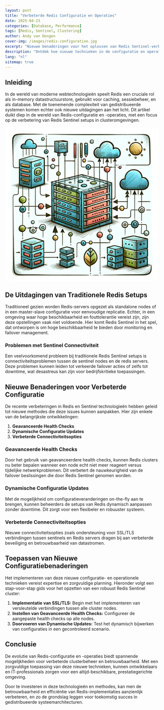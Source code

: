 ```yaml
---
layout: post
title: "Verbeterde Redis Configuratie en Operaties"
date: 2025-04-23
categories: [Database, Performance]
tags: [Redis, Sentinel, Clustering]
author: Andy van Dongen
cover-img: /images/redis-configuration.jpg
excerpt: "Nieuwe benaderingen voor het oplossen van Redis Sentinel-verbindingsproblemen en configuratieproblemen bevorderen een beter clusterbeheer en betrouwbaarheid in gedistribueerde omgevingen."
description: "Ontdek hoe nieuwe technieken in de configuratie en operatie van Redis clusters de beheersbaarheid en fouttolerantie verbeteren."
lang: "nl"
sitemap: true
---
```


## Inleiding

In de wereld van moderne webtechnologieën speelt Redis een cruciale rol als in-memory datastructuurstore, gebruikt voor caching, sessiebeheer, en als database. Met de toenemende complexiteit van gedistribueerde systemen komen echter ook nieuwe uitdagingen aan het licht. Dit artikel duikt diep in de wereld van Redis-configuratie en -operaties, met een focus op de verbetering van Redis Sentinel setups in clusteromgevingen.

![Verbeterde Redis Configuratie](/images/redis-configuration.jpg)

## De Uitdagingen van Traditionele Redis Setups

Traditioneel gezien worden Redis-servers opgezet als standalone nodes of in een master-slave configuratie voor eenvoudige replicatie. Echter, in een omgeving waar hoge beschikbaarheid en fouttolerantie vereist zijn, zijn deze opstellingen vaak niet voldoende. Hier komt Redis Sentinel in het spel, dat ontworpen is om hoge beschikbaarheid te bieden door monitoring en failover management.

### Problemen met Sentinel Connectiviteit

Een veelvoorkomend probleem bij traditionele Redis Sentinel setups is connectiviteitsproblemen tussen de sentinel nodes en de redis servers. Deze problemen kunnen leiden tot verkeerde failover acties of zelfs tot downtime, wat desastreus kan zijn voor bedrijfskritieke toepassingen.

## Nieuwe Benaderingen voor Verbeterde Configuratie

De recente verbeteringen in Redis en Sentinel technologieën hebben geleid tot nieuwe methodes die deze issues kunnen aanpakken. Hier zijn enkele van de belangrijkste ontwikkelingen:

1. **Geavanceerde Health Checks**
2. **Dynamische Configuratie Updates**
3. **Verbeterde Connectiviteitsopties**

### Geavanceerde Health Checks

Door het gebruik van geavanceerdere health checks, kunnen Redis clusters nu beter bepalen wanneer een node echt niet meer reageert versus tijdelijke netwerkproblemen. Dit verbetert de nauwkeurigheid van de failover beslissingen die door Redis Sentinel genomen worden.

### Dynamische Configuratie Updates

Met de mogelijkheid om configuratieveranderingen on-the-fly aan te brengen, kunnen beheerders de setups van Redis dynamisch aanpassen zonder downtime. Dit zorgt voor een flexibeler en robuuster systeem.

### Verbeterde Connectiviteitsopties

Nieuwe connectiviteitsopties zoals ondersteuning voor SSL/TLS verbindingen tussen sentinels en Redis servers dragen bij aan verbeterde beveiliging en betrouwbaarheid van datastromen.

## Toepassen van Nieuwe Configuratiebenaderingen

Het implementeren van deze nieuwe configuratie- en operationele technieken vereist expertise en zorgvuldige planning. Hieronder volgt een stap-voor-stap gids voor het opzetten van een robuust Redis Sentinel cluster:

1. **Implementatie van SSL/TLS:** Begin met het implementeren van versleutelde verbindingen tussen alle cluster nodes.
2. **Instellen van Geavanceerde Health Checks:** Configureer de aangepaste health checks op alle nodes.
3. **Doorvoeren van Dynamische Updates:** Test het dynamisch bijwerken van configuraties in een gecontroleerd scenario.

## Conclusie

De evolutie van Redis-configuratie en -operaties biedt spannende mogelijkheden voor verbeterde clusterbeheer en betrouwbaarheid. Met een zorgvuldige toepassing van deze nieuwe technieken, kunnen ontwikkelaars en IT-professionals zorgen voor een altijd-beschikbare, prestatiegerichte omgeving.

Door te investeren in deze technologieën en methodes, kan men de betrouwbaarheid en efficiëntie van Redis-implementaties aanzienlijk verbeteren, en zo de grondslag leggen voor toekomstig succes in gedistribueerde systeemarchitecturen.